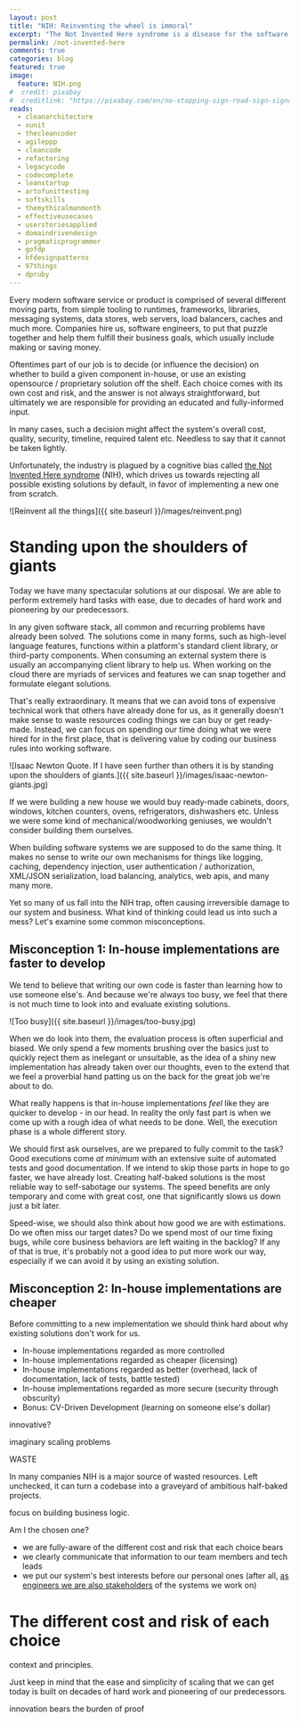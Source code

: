 ```yaml
---
layout: post
title: "NIH: Reinventing the wheel is immoral"
excerpt: "The Not Invented Here syndrome is a disease for the software industry. Learn how to spot it and eliminate it."
permalink: /not-invented-here
comments: true
categories: blog
featured: true
image:
  feature: NIH.png
#  credit: pixabay
#  creditlink: "https://pixabay.com/en/no-stopping-sign-road-sign-signage-910003/" # CC0
reads:
  - cleanarchitecture
  - xunit
  - thecleancoder
  - agileppp
  - cleancode
  - refactoring
  - legacycode
  - codecomplete
  - leanstartup
  - artofunittesting
  - softskills
  - themythicalmanmonth
  - effectiveusecases
  - userstoriesapplied
  - domaindrivendesign
  - pragmaticprogrammer
  - gofdp
  - hfdesignpatterns
  - 97things
  - dpruby
---
```


Every modern software service or product is comprised of several different moving parts, from simple tooling to runtimes, frameworks, libraries, messaging systems, data stores, web servers, load balancers, caches and much more. Companies hire us, software engineers, to put that puzzle together and help them fulfill their business goals, which usually include making or saving money.

Oftentimes part of our job is to decide (or influence the decision) on whether to build a given component in-house, or use an existing opensource / proprietary solution off the shelf. Each choice comes with its own cost and risk, and the answer is not always straightforward, but ultimately we are responsible for providing an educated and fully-informed input.

In many cases, such a decision might affect the system's overall cost, quality, security, timeline, required talent etc. Needless to say that it cannot be taken lightly.

Unfortunately, the industry is plagued by a cognitive bias called [the Not Invented Here syndrome](https://en.wikipedia.org/wiki/Not_invented_here) (NIH), which drives us towards rejecting all possible existing solutions by default, in favor of implementing a new one from scratch.

![Reinvent all the things]({{ site.baseurl }}/images/reinvent.png)

# Standing upon the shoulders of giants

Today we have many spectacular solutions at our disposal. We are able to perform extremely hard tasks with ease, due to decades of hard work and pioneering by our predecessors.

In any given software stack, all common and recurring problems have already been solved. The solutions come in many forms, such as high-level language features, functions within a platform's standard client library, or third-party components. When consuming an external system there is usually an accompanying client library to help us. When working on the cloud there are myriads of services and features we can snap together and formulate elegant solutions.

That's really extraordinary. It means that we can avoid tons of expensive technical work that others have already done for us, as it generally doesn't make sense to waste resources coding things we can buy or get ready-made. Instead, we can focus on spending our time doing what we were hired for in the first place, that is delivering value by coding our business rules into working software.

![Isaac Newton Quote. If I have seen further than others it is by standing upon the shoulders of giants.]({{ site.baseurl }}/images/isaac-newton-giants.jpg)

If we were building a new house we would buy ready-made cabinets, doors, windows, kitchen counters, ovens, refrigerators, dishwashers etc. Unless we were some kind of mechanical/woodworking geniuses, we wouldn't consider building them ourselves.

When building software systems we are supposed to do the same thing. It makes no sense to write our own mechanisms for things like logging, caching, dependency injection, user authentication / authorization, XML/JSON serialization, load balancing, analytics, web apis, and many many more.

Yet so many of us fall into the NIH trap, often causing irreversible damage to our system and business. What kind of thinking could lead us into such a mess? Let's examine some common misconceptions.

## Misconception 1: In-house implementations are faster to develop

We tend to believe that writing our own code is faster than learning how to use someone else's. And because we're always too busy, we feel that there is not much time to look into and evaluate existing solutions. 

![Too busy]({{ site.baseurl }}/images/too-busy.jpg)

When we do look into them, the evaluation process is often superficial and biased. We only spend a few moments brushing over the basics just to quickly reject them as inelegant or unsuitable, as the idea of a shiny new implementation has already taken over our thoughts, even to the extend that we feel a proverbial hand patting us on the back for the great job we're about to do.

What really happens is that in-house implementations *feel* like they are quicker to develop - in our head. In reality the only fast part is when we come up with a rough idea of what needs to be done. Well, the execution phase is a whole different story.

We should first ask ourselves, are we prepared to fully commit to the task? Good executions come *at minimum* with an extensive suite of automated tests and good documentation. If we intend to skip those parts in hope to go faster, we have already lost. Creating half-baked solutions is the most reliable way to self-sabotage our systems. The speed benefits are only temporary and come with great cost, one that significantly slows us down just a bit later.

Speed-wise, we should also think about how good we are with estimations. Do we often miss our target dates? Do we spend most of our time fixing bugs, while core business behaviors are left waiting in the backlog? If any of that is true, it's probably not a good idea to put more work our way, especially if we can avoid it by using an existing solution.

## Misconception 2: In-house implementations are cheaper








Before committing to a new implementation we should think hard about why existing solutions don't work for us.




* In-house implementations regarded as more controlled
* In-house implementations regarded as cheaper (licensing)
* In-house implementations regarded as better (overhead, lack of documentation, lack of tests, battle tested)
* In-house implementations regarded as more secure (security through obscurity)
* Bonus: CV-Driven Development (learning on someone else's dollar)

innovative?



imaginary scaling problems





WASTE

In many companies NIH is a major source of wasted resources. Left unchecked, it can turn a codebase into a graveyard of ambitious half-baked projects.

focus on building business logic.

Am I the chosen one?


* we are fully-aware of the different cost and risk that each choice bears
* we clearly communicate that information to our team members and tech leads
* we put our system's best interests before our personal ones (after all, [as engineers we are also stakeholders](http://blog.drinkbird.com/all-about-results) of the systems we work on)

# The different cost and risk of each choice


context and principles.

Just keep in mind that the ease and simplicity of scaling that we can get today is built on decades of hard work and pioneering of our predecessors.

innovation bears the burden of proof
